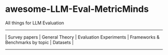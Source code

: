 # awesome-LLM-Eval-MetricMinds
All things for LLM Evaluation
***

| Survey papers | General Theory | Evaluation Experiments | Frameworks & Benchmarks by topic | Datasets |

***
